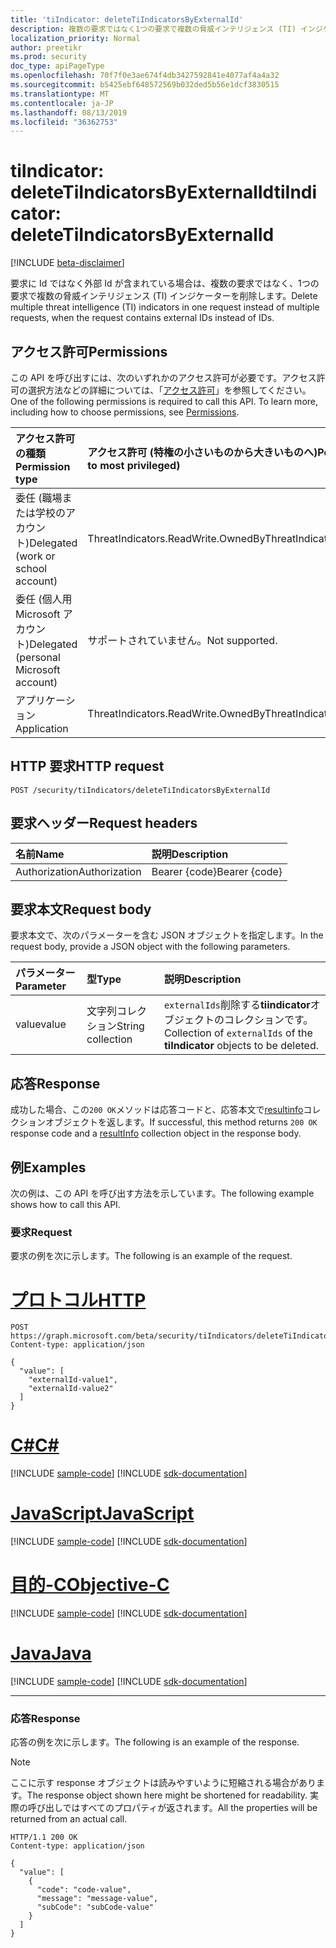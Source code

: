 ```yaml
---
title: 'tiIndicator: deleteTiIndicatorsByExternalId'
description: 複数の要求ではなく1つの要求で複数の脅威インテリジェンス (TI) インジケーターを削除し、要求には Id ではなく外部 Id が含まれます。
localization_priority: Normal
author: preetikr
ms.prod: security
doc_type: apiPageType
ms.openlocfilehash: 70f7f0e3ae674f4db3427592841e4077af4a4a32
ms.sourcegitcommit: b5425ebf648572569b032ded5b56e1dcf3830515
ms.translationtype: MT
ms.contentlocale: ja-JP
ms.lasthandoff: 08/13/2019
ms.locfileid: "36362753"
---
```

# <a name="tiindicator-deletetiindicatorsbyexternalid"></a><span data-ttu-id="014ce-103">tiIndicator: deleteTiIndicatorsByExternalId</span><span class="sxs-lookup"><span data-stu-id="014ce-103">tiIndicator: deleteTiIndicatorsByExternalId</span></span>

[!INCLUDE [beta-disclaimer](../../includes/beta-disclaimer.md)]

<span data-ttu-id="014ce-104">要求に Id ではなく外部 Id が含まれている場合は、複数の要求ではなく、1つの要求で複数の脅威インテリジェンス (TI) インジケーターを削除します。</span><span class="sxs-lookup"><span data-stu-id="014ce-104">Delete multiple threat intelligence (TI) indicators in one request instead of multiple requests, when the request contains external IDs instead of IDs.</span></span>

## <a name="permissions"></a><span data-ttu-id="014ce-105">アクセス許可</span><span class="sxs-lookup"><span data-stu-id="014ce-105">Permissions</span></span>

<span data-ttu-id="014ce-p101">この API を呼び出すには、次のいずれかのアクセス許可が必要です。アクセス許可の選択方法などの詳細については、「[アクセス許可](/graph/permissions-reference)」を参照してください。</span><span class="sxs-lookup"><span data-stu-id="014ce-p101">One of the following permissions is required to call this API. To learn more, including how to choose permissions, see [Permissions](/graph/permissions-reference).</span></span>

| <span data-ttu-id="014ce-108">アクセス許可の種類</span><span class="sxs-lookup"><span data-stu-id="014ce-108">Permission type</span></span>  | <span data-ttu-id="014ce-109">アクセス許可 (特権の小さいものから大きいものへ)</span><span class="sxs-lookup"><span data-stu-id="014ce-109">Permissions (from least to most privileged)</span></span> |
|:---------------------------------------|:--------------------------------------------|
| <span data-ttu-id="014ce-110">委任 (職場または学校のアカウント)</span><span class="sxs-lookup"><span data-stu-id="014ce-110">Delegated (work or school account)</span></span>     | <span data-ttu-id="014ce-111">ThreatIndicators.ReadWrite.OwnedBy</span><span class="sxs-lookup"><span data-stu-id="014ce-111">ThreatIndicators.ReadWrite.OwnedBy</span></span> |
| <span data-ttu-id="014ce-112">委任 (個人用 Microsoft アカウント)</span><span class="sxs-lookup"><span data-stu-id="014ce-112">Delegated (personal Microsoft account)</span></span> | <span data-ttu-id="014ce-113">サポートされていません。</span><span class="sxs-lookup"><span data-stu-id="014ce-113">Not supported.</span></span> |
| <span data-ttu-id="014ce-114">アプリケーション</span><span class="sxs-lookup"><span data-stu-id="014ce-114">Application</span></span>                            | <span data-ttu-id="014ce-115">ThreatIndicators.ReadWrite.OwnedBy</span><span class="sxs-lookup"><span data-stu-id="014ce-115">ThreatIndicators.ReadWrite.OwnedBy</span></span> |

## <a name="http-request"></a><span data-ttu-id="014ce-116">HTTP 要求</span><span class="sxs-lookup"><span data-stu-id="014ce-116">HTTP request</span></span>

<!-- { "blockType": "ignored" } -->

```http
POST /security/tiIndicators/deleteTiIndicatorsByExternalId
```

## <a name="request-headers"></a><span data-ttu-id="014ce-117">要求ヘッダー</span><span class="sxs-lookup"><span data-stu-id="014ce-117">Request headers</span></span>

| <span data-ttu-id="014ce-118">名前</span><span class="sxs-lookup"><span data-stu-id="014ce-118">Name</span></span>          | <span data-ttu-id="014ce-119">説明</span><span class="sxs-lookup"><span data-stu-id="014ce-119">Description</span></span>   |
|:--------------|:--------------|
| <span data-ttu-id="014ce-120">Authorization</span><span class="sxs-lookup"><span data-stu-id="014ce-120">Authorization</span></span> | <span data-ttu-id="014ce-121">Bearer {code}</span><span class="sxs-lookup"><span data-stu-id="014ce-121">Bearer {code}</span></span> |

## <a name="request-body"></a><span data-ttu-id="014ce-122">要求本文</span><span class="sxs-lookup"><span data-stu-id="014ce-122">Request body</span></span>

<span data-ttu-id="014ce-123">要求本文で、次のパラメーターを含む JSON オブジェクトを指定します。</span><span class="sxs-lookup"><span data-stu-id="014ce-123">In the request body, provide a JSON object with the following parameters.</span></span>

| <span data-ttu-id="014ce-124">パラメーター</span><span class="sxs-lookup"><span data-stu-id="014ce-124">Parameter</span></span>    | <span data-ttu-id="014ce-125">型</span><span class="sxs-lookup"><span data-stu-id="014ce-125">Type</span></span>        | <span data-ttu-id="014ce-126">説明</span><span class="sxs-lookup"><span data-stu-id="014ce-126">Description</span></span> |
|:-------------|:------------|:------------|
|<span data-ttu-id="014ce-127">value</span><span class="sxs-lookup"><span data-stu-id="014ce-127">value</span></span>|<span data-ttu-id="014ce-128">文字列コレクション</span><span class="sxs-lookup"><span data-stu-id="014ce-128">String collection</span></span>| <span data-ttu-id="014ce-129">`externalIds`削除する**tiindicator**オブジェクトのコレクションです。</span><span class="sxs-lookup"><span data-stu-id="014ce-129">Collection of `externalIds` of the **tiIndicator** objects to be deleted.</span></span> |

## <a name="response"></a><span data-ttu-id="014ce-130">応答</span><span class="sxs-lookup"><span data-stu-id="014ce-130">Response</span></span>

<span data-ttu-id="014ce-131">成功した場合、この`200 OK`メソッドは応答コードと、応答本文で[resultinfo](../resources/resultinfo.md)コレクションオブジェクトを返します。</span><span class="sxs-lookup"><span data-stu-id="014ce-131">If successful, this method returns `200 OK` response code and a [resultInfo](../resources/resultinfo.md) collection object in the response body.</span></span>

## <a name="examples"></a><span data-ttu-id="014ce-132">例</span><span class="sxs-lookup"><span data-stu-id="014ce-132">Examples</span></span>

<span data-ttu-id="014ce-133">次の例は、この API を呼び出す方法を示しています。</span><span class="sxs-lookup"><span data-stu-id="014ce-133">The following example shows how to call this API.</span></span>

### <a name="request"></a><span data-ttu-id="014ce-134">要求</span><span class="sxs-lookup"><span data-stu-id="014ce-134">Request</span></span>

<span data-ttu-id="014ce-135">要求の例を次に示します。</span><span class="sxs-lookup"><span data-stu-id="014ce-135">The following is an example of the request.</span></span>

# <a name="httptabhttp"></a>[<span data-ttu-id="014ce-136">プロトコル</span><span class="sxs-lookup"><span data-stu-id="014ce-136">HTTP</span></span>](#tab/http)
<!-- {
  "blockType": "request",
  "name": "tiindicator_deletetiindicatorsbyexternalid",
  "isCollection":"true"
}-->

```http
POST https://graph.microsoft.com/beta/security/tiIndicators/deleteTiIndicatorsByExternalId
Content-type: application/json

{
  "value": [
    "externalId-value1",
    "externalId-value2"
  ]
}
```
# <a name="ctabcsharp"></a>[<span data-ttu-id="014ce-137">C#</span><span class="sxs-lookup"><span data-stu-id="014ce-137">C#</span></span>](#tab/csharp)
[!INCLUDE [sample-code](../includes/snippets/csharp/tiindicator-deletetiindicatorsbyexternalid-csharp-snippets.md)]
[!INCLUDE [sdk-documentation](../includes/snippets/snippets-sdk-documentation-link.md)]

# <a name="javascripttabjavascript"></a>[<span data-ttu-id="014ce-138">JavaScript</span><span class="sxs-lookup"><span data-stu-id="014ce-138">JavaScript</span></span>](#tab/javascript)
[!INCLUDE [sample-code](../includes/snippets/javascript/tiindicator-deletetiindicatorsbyexternalid-javascript-snippets.md)]
[!INCLUDE [sdk-documentation](../includes/snippets/snippets-sdk-documentation-link.md)]

# <a name="objective-ctabobjc"></a>[<span data-ttu-id="014ce-139">目的-C</span><span class="sxs-lookup"><span data-stu-id="014ce-139">Objective-C</span></span>](#tab/objc)
[!INCLUDE [sample-code](../includes/snippets/objc/tiindicator-deletetiindicatorsbyexternalid-objc-snippets.md)]
[!INCLUDE [sdk-documentation](../includes/snippets/snippets-sdk-documentation-link.md)]

# <a name="javatabjava"></a>[<span data-ttu-id="014ce-140">Java</span><span class="sxs-lookup"><span data-stu-id="014ce-140">Java</span></span>](#tab/java)
[!INCLUDE [sample-code](../includes/snippets/java/tiindicator-deletetiindicatorsbyexternalid-java-snippets.md)]
[!INCLUDE [sdk-documentation](../includes/snippets/snippets-sdk-documentation-link.md)]

---


### <a name="response"></a><span data-ttu-id="014ce-141">応答</span><span class="sxs-lookup"><span data-stu-id="014ce-141">Response</span></span>

<span data-ttu-id="014ce-142">応答の例を次に示します。</span><span class="sxs-lookup"><span data-stu-id="014ce-142">The following is an example of the response.</span></span>

> [!NOTE]
> <span data-ttu-id="014ce-143">ここに示す response オブジェクトは読みやすいように短縮される場合があります。</span><span class="sxs-lookup"><span data-stu-id="014ce-143">The response object shown here might be shortened for readability.</span></span> <span data-ttu-id="014ce-144">実際の呼び出しではすべてのプロパティが返されます。</span><span class="sxs-lookup"><span data-stu-id="014ce-144">All the properties will be returned from an actual call.</span></span>

<!-- {
  "blockType": "response",
  "truncated": true,
  "@odata.type": "microsoft.graph.resultInfo",
  "isCollection": true
} -->

```http
HTTP/1.1 200 OK
Content-type: application/json

{
  "value": [
    {
      "code": "code-value",
      "message": "message-value",
      "subCode": "subCode-value"
    }
  ]
}
```

<!-- uuid: 16cd6b66-4b1a-43a1-adaf-3a886856ed98
2019-02-04 14:57:30 UTC -->
<!-- {
  "type": "#page.annotation",
  "description": "tiIndicator: deleteTiIndicatorsByExternalId",
  "keywords": "",
  "section": "documentation",
  "tocPath": "",
  "suppressions": [
  ]
}-->
